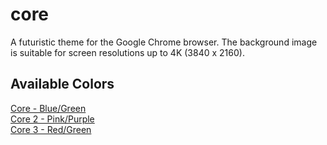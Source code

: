 # core
A futuristic theme for the Google Chrome browser. The background image is suitable for screen resolutions up to 4K (3840 x 2160). 

## Available Colors
[Core - Blue/Green](https://chrome.google.com/webstore/detail/core/gkhcgfdghbiidgeccbldhfceleibkkpe?hl=en)<br />
[Core 2 - Pink/Purple](https://chrome.google.com/webstore/detail/core-2/fkgipafedkfiijlnmghhendlnidhcene?hl=en)<br />
[Core 3 - Red/Green](https://chrome.google.com/webstore/detail/core-3/mkebiahblgfkopojdbbnmcpblhehlemi?hl=en)
